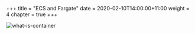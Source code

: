 +++
title = "ECS and Fargate"
date = 2020-02-10T14:00:00+11:00
weight = 4
chapter = true
+++

![what-is-container](/images/ecs_fargate/ecs_fargate_index_ecs.png) 